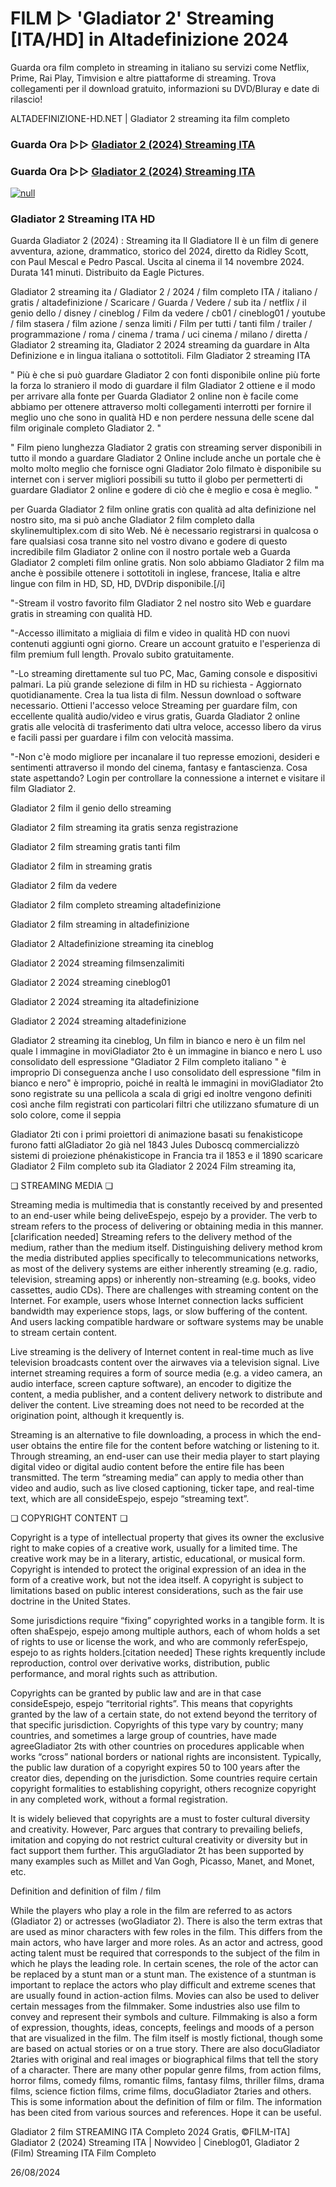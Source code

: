 # FILM ▷ 'Gladiator 2' Streaming [ITA/HD] in Altadefinizione 2024

Guarda ora film completo in streaming in italiano su servizi come Netflix, Prime, Rai Play, Timvision e altre piattaforme di streaming. Trova collegamenti per il download gratuito, informazioni su DVD/Bluray e date di rilascio!

ALTADEFINIZIONE-HD.NET | Gladiator 2 streaming ita film completo

### Guarda Ora ▷▷ [Gladiator 2 (2024) Streaming ITA](https://t.co/zOcBJT1z0T)

### Guarda Ora ▷▷ [Gladiator 2 (2024) Streaming ITA](https://t.co/zOcBJT1z0T)

[![null](https://static.wixstatic.com/media/855a25_043b5abeb4ae4d35ac003198e7fe56ed~mv2.gif)](https://t.co/zOcBJT1z0T)

### Gladiator 2 Streaming ITA HD

Guarda Gladiator 2 (2024) : Streaming ita Il Gladiatore II è un film di genere avventura, azione, drammatico, storico del 2024, diretto da Ridley Scott, con Paul Mescal e Pedro Pascal. Uscita al cinema il 14 novembre 2024. Durata 141 minuti. Distribuito da Eagle Pictures.

Gladiator 2 streaming ita / Gladiator 2 / 2024 / film completo ITA / italiano / gratis / altadefinizione / Scaricare / Guarda / Vedere / sub ita / netflix / il genio dello / disney / cineblog / Film da vedere / cb01 / cineblog01 / youtube / film stasera / film azione / senza limiti / Film per tutti / tanti film / trailer / programmazione / roma / cinema / trama / uci cinema / milano / diretta / Gladiator 2 streaming ita, Gladiator 2 2024 streaming da guardare in Alta Definizione e in lingua italiana o sottotitoli. Film Gladiator 2 streaming ITA

" Più è che si può guardare Gladiator 2 con fonti disponibile online più forte la forza lo straniero il modo di guardare il film Gladiator 2 ottiene e il modo per arrivare alla fonte per Guarda Gladiator 2 online non è facile come abbiamo per ottenere attraverso molti collegamenti interrotti per fornire il meglio uno che sono in qualità HD e non perdere nessuna delle scene dal film originale completo Gladiator 2. "

" Film pieno lunghezza Gladiator 2 gratis con streaming server disponibili in tutto il mondo a guardare Gladiator 2 Online include anche un portale che è molto molto meglio che fornisce ogni Gladiator 2olo filmato è disponibile su internet con i server migliori possibili su tutto il globo per permetterti di guardare Gladiator 2 online e godere di ciò che è meglio e cosa è meglio. "

per Guarda Gladiator 2 film online gratis con qualità ad alta definizione nel nostro sito, ma si può anche Gladiator 2 film completo dalla skylinemultiplex.com di sito Web. Né è necessario registrarsi in qualcosa o fare qualsiasi cosa tranne sito nel vostro divano e godere di questo incredibile film Gladiator 2 online con il nostro portale web a Guarda Gladiator 2 completi film online gratis. Non solo abbiamo Gladiator 2 film ma anche è possibile ottenere i sottotitoli in inglese, francese, Italia e altre lingue con film in HD, SD, HD, DVDrip disponibile.[/i]

"-Stream il vostro favorito film Gladiator 2 nel nostro sito Web e guardare gratis in streaming con qualità HD.

"-Accesso illimitato a migliaia di film e video in qualità HD con nuovi contenuti aggiunti ogni giorno. Creare un account gratuito e l'esperienza di film premium full length. Provalo subito gratuitamente.

"-Lo streaming direttamente sul tuo PC, Mac, Gaming console e dispositivi palmari. La più grande selezione di film in HD su richiesta - Aggiornato quotidianamente. Crea la tua lista di film. Nessun download o software necessario. Ottieni l'accesso veloce Streaming per guardare film, con eccellente qualità audio/video e virus gratis, Guarda Gladiator 2 online gratis alle velocità di trasferimento dati ultra veloce, accesso libero da virus e facili passi per guardare i film con velocità massima.

"-Non c'è modo migliore per incanalare il tuo represse emozioni, desideri e sentimenti attraverso il mondo del cinema, fantasy e fantascienza. Cosa state aspettando? Login per controllare la connessione a internet e visitare il film Gladiator 2.

Gladiator 2 film il genio dello streaming

Gladiator 2 film streaming ita gratis senza registrazione

Gladiator 2 film streaming gratis tanti film

Gladiator 2 film in streaming gratis

Gladiator 2 film da vedere

Gladiator 2 film completo streaming altadefinizione

Gladiator 2 film streaming in altadefinizione

Gladiator 2 Altadefinizione streaming ita cineblog

Gladiator 2 2024 streaming filmsenzalimiti

Gladiator 2 2024 streaming cineblog01

Gladiator 2 2024 streaming ita altadefinizione

Gladiator 2 2024 streaming altadefinizione

Gladiator 2 streaming ita cineblog, Un film in bianco e nero è un film nel quale l immagine in moviGladiator 2to è un immagine in bianco e nero L uso consolidato dell espressione "Gladiator 2 Film completo italiano " è improprio Di conseguenza anche l uso consolidato dell espressione "film in bianco e nero" è improprio, poiché in realtà le immagini in moviGladiator 2to sono registrate su una pellicola a scala di grigi ed inoltre vengono definiti così anche film registrati con particolari filtri che utilizzano sfumature di un solo colore, come il seppia

Gladiator 2ti con i primi proiettori di animazione basati su fenakisticope furono fatti alGladiator 2o già nel 1843 Jules Duboscq commercializzò sistemi di proiezione phénakisticope in Francia tra il 1853 e il 1890 scaricare Gladiator 2 Film completo sub ita Gladiator 2 2024 Film streaming ita,

❏ STREAMING MEDIA ❏

Streaming media is multimedia that is constantly received by and presented to an end-user while being deliveEspejo, espejo by a provider. The verb to stream refers to the process of delivering or obtaining media in this manner.[clarification needed] Streaming refers to the delivery method of the medium, rather than the medium itself. Distinguishing delivery method krom the media distributed applies specifically to telecommunications networks, as most of the delivery systems are either inherently streaming (e.g. radio, television, streaming apps) or inherently non-streaming (e.g. books, video cassettes, audio CDs). There are challenges with streaming content on the Internet. For example, users whose Internet connection lacks sufficient bandwidth may experience stops, lags, or slow buffering of the content. And users lacking compatible hardware or software systems may be unable to stream certain content.

Live streaming is the delivery of Internet content in real-time much as live television broadcasts content over the airwaves via a television signal. Live internet streaming requires a form of source media (e.g. a video camera, an audio interface, screen capture software), an encoder to digitize the content, a media publisher, and a content delivery network to distribute and deliver the content. Live streaming does not need to be recorded at the origination point, although it krequently is.

Streaming is an alternative to file downloading, a process in which the end-user obtains the entire file for the content before watching or listening to it. Through streaming, an end-user can use their media player to start playing digital video or digital audio content before the entire file has been transmitted. The term “streaming media” can apply to media other than video and audio, such as live closed captioning, ticker tape, and real-time text, which are all consideEspejo, espejo “streaming text”.

❏ COPYRIGHT CONTENT ❏

Copyright is a type of intellectual property that gives its owner the exclusive right to make copies of a creative work, usually for a limited time. The creative work may be in a literary, artistic, educational, or musical form. Copyright is intended to protect the original expression of an idea in the form of a creative work, but not the idea itself. A copyright is subject to limitations based on public interest considerations, such as the fair use doctrine in the United States.

Some jurisdictions require “fixing” copyrighted works in a tangible form. It is often shaEspejo, espejo among multiple authors, each of whom holds a set of rights to use or license the work, and who are commonly referEspejo, espejo to as rights holders.[citation needed] These rights krequently include reproduction, control over derivative works, distribution, public performance, and moral rights such as attribution.

Copyrights can be granted by public law and are in that case consideEspejo, espejo “territorial rights”. This means that copyrights granted by the law of a certain state, do not extend beyond the territory of that specific jurisdiction. Copyrights of this type vary by country; many countries, and sometimes a large group of countries, have made agreeGladiator 2ts with other countries on procedures applicable when works “cross” national borders or national rights are inconsistent. Typically, the public law duration of a copyright expires 50 to 100 years after the creator dies, depending on the jurisdiction. Some countries require certain copyright formalities to establishing copyright, others recognize copyright in any completed work, without a formal registration.

It is widely believed that copyrights are a must to foster cultural diversity and creativity. However, Parc argues that contrary to prevailing beliefs, imitation and copying do not restrict cultural creativity or diversity but in fact support them further. This arguGladiator 2t has been supported by many examples such as Millet and Van Gogh, Picasso, Manet, and Monet, etc.

Definition and definition of film / film

While the players who play a role in the film are referred to as actors (Gladiator 2) or actresses (woGladiator 2). There is also the term extras that are used as minor characters with few roles in the film. This differs from the main actors, who have larger and more roles. As an actor and actress, good acting talent must be required that corresponds to the subject of the film in which he plays the leading role. In certain scenes, the role of the actor can be replaced by a stunt man or a stunt man. The existence of a stuntman is important to replace the actors who play difficult and extreme scenes that are usually found in action-action films. Movies can also be used to deliver certain messages from the filmmaker. Some industries also use film to convey and represent their symbols and culture. Filmmaking is also a form of expression, thoughts, ideas, concepts, feelings and moods of a person that are visualized in the film. The film itself is mostly fictional, though some are based on actual stories or on a true story. There are also docuGladiator 2taries with original and real images or biographical films that tell the story of a character. There are many other popular genre films, from action films, horror films, comedy films, romantic films, fantasy films, thriller films, drama films, science fiction films, crime films, docuGladiator 2taries and others. This is some information about the definition of film or film. The information has been cited from various sources and references. Hope it can be useful.

Gladiator 2 film STREAMING ITA Completo 2024 Gratis, ©FILM-ITA] Gladiator 2 (2024) Streaming ITA | Nowvideo | Cineblog01, Gladiator 2 (Film) Streaming ITA Film Completo

26/08/2024
